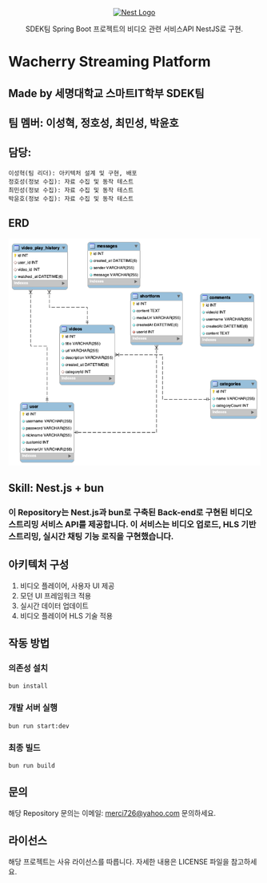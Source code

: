 <p align="center">
  <a href="http://nestjs.com/" target="blank"><img src="https://nestjs.com/img/logo-small.svg" width="120" alt="Nest Logo" /></a>
</p>
  <p align="center">SDEK팀 Spring Boot 프로젝트의 비디오 관련 서비스API NestJS로 구현.</p>

# Wacherry Streaming Platform

## Made by 세명대학교 스마트IT학부 SDEK팀

## 팀 멤버: 이성혁, 정호성, 최민성, 박윤호

## 담당:

```
이성혁(팀 리더): 아키텍처 설계 및 구현, 배포
정호성(정보 수집): 자료 수집 및 동작 테스트
최민성(정보 수집): 자료 수집 및 동작 테스트
박윤호(정보 수집): 자료 수집 및 동작 테스트
```

## ERD

![alt text](Wacherry_ERD.png)

## Skill: Nest.js + bun

### 이 Repository는 Nest.js과 bun로 구축된 Back-end로 구현된 비디오 스트리밍 서비스 API를 제공합니다. 이 서비스는 비디오 업로드, HLS 기반 스트리밍, 실시간 채팅 기능 로직을 구현했습니다.

## 아키텍처 구성

1. 비디오 플레이어, 사용자 UI 제공
2. 모던 UI 프레임워크 적용
3. 실시간 데이터 업데이트
4. 비디오 플레이어 HLS 기술 적용

## 작동 방법

### 의존성 설치

```
bun install
```

### 개발 서버 실행

```
bun run start:dev
```

### 최종 빌드

```
bun run build
```

## 문의

해당 Repository 문의는 이메일: merci726@yahoo.com 문의하세요.

## 라이선스

해당 프로젝트는 사유 라이선스를 따릅니다. 자세한 내용은 LICENSE 파일을 참고하세요.
